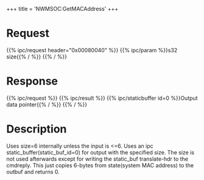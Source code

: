 +++
title = 'NWMSOC:GetMACAddress'
+++

# Request

{{% ipc/request header="0x00080040" %}}
{{% ipc/param %}}s32 size{{% / %}}
{{% / %}}

# Response

{{% ipc/request %}}
{{% ipc/result %}}
{{% ipc/staticbuffer id=0 %}}Output data pointer{{% / %}}
{{% / %}}

# Description

Uses size=6 internally unless the input is \<=6. Uses an ipc static_buffer(static_buf_id=0) for output with the specified size. The size is not used afterwards except for writing the static_buf translate-hdr to the cmdreply. This just copies 6-bytes from state(system MAC address) to the outbuf and returns 0.
